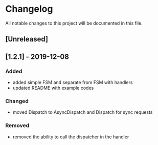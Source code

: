 # Changelog
All notable changes to this project will be documented in this file.

## [Unreleased]

## [1.2.1] - 2019-12-08

### Added
- added simple FSM and separate from FSM with handlers
- updated README with example codes

### Changed
- moved Dispatch to AsyncDispatch and Dispatch for sync requests

### Removed
- removed the ability to call the dispatcher in the handler
